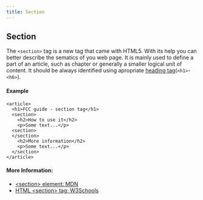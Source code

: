 ```yaml
---
title: Section
---
```

## Section

The `<section>` tag is a new tag that came with HTML5. With its help you can better describe the sematics of you web page. It is mainly used to define a part of an article, such as chapter or generally a smaller logical unit of content. It should be always identified using apropriate [heading tag](https://guide.freecodecamp.org/html/elements/h-tag)(`<h1>`-`<h6>`).

#### Example
```hmtl
<article>
  <h1>FCC guide - section tag</h1>
  <section>
    <h2>How to use it</h2>
    <p>Some text...</p>
  <section>
  </section>
    <h2>More information</h2>
    <p>Some text...</p>
  </section>
</article>
```

#### More Information:

- [&lt;section&gt; element: MDN](https://developer.mozilla.org/en-US/docs/Web/HTML/Element/section)
- [HTML &lt;section&gt; tag: W3Schools](https://www.w3schools.com/tags/tag_section.asp)